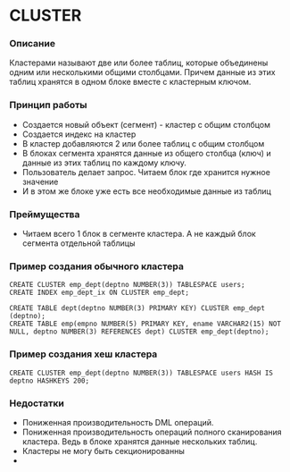 # CLUSTER


### Описание
Кластерами называют две или более таблиц, которые объединены одним или несколькими общими столбцами.
Причем данные из этих таблиц хранятся в одном блоке вместе с кластерным ключом.


### Принцип работы
  - Создается новый объект (сегмент) - кластер с общим столбцом
  - Создается индекс на кластер
  - В кластер добавляются 2 или более таблиц с общим столбцом
  - В блоках сегмента хранятся данные из общего столбца (ключ) и данные из этих таблиц по каждому ключу.
  - Пользователь делает запрос. Читаем блок где хранится нужное значение
  - И в этом же блоке уже есть все необходимые данные из таблиц
  

### Преймущества
  - Читаем всего 1 блок в сегменте кластера. А не каждый блок сегмента отдельной таблицы


### Пример создания обычного кластера
````
CREATE CLUSTER emp_dept(deptno NUMBER(3)) TABLESPACE users;
CREATE INDEX emp_dept_ix ON CLUSTER emp_dept;

CREATE TABLE dept(deptno NUMBER(3) PRIMARY KEY) CLUSTER emp_dept (deptno);
CREATE TABLE emp(empno NUMBER(5) PRIMARY KEY, ename VARCHAR2(15) NOT NULL, deptno NUMBER(3) REFERENCES dept) CLUSTER emp_dept(deptno);
````

### Пример создания хеш кластера
````
CREATE CLUSTER emp_dept(deptno NUMBER(3)) TABLESPACE users HASH IS deptno HASHKEYS 200;
````

### Недостатки 
  - Пониженная производительность DML операций.
  - Пониженная производительность операций полного сканирования кластера. Ведь в блоке хранятся данные нескольких таблиц.
  - Кластеры не могу быть секционированны
  - 
 
 
